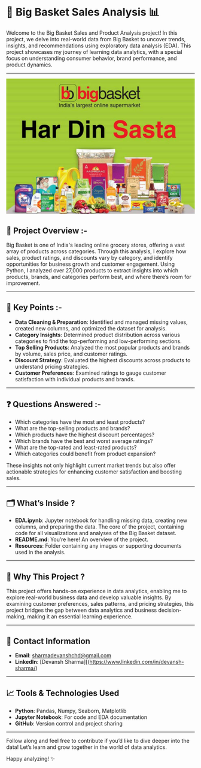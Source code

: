 # 🛒 Big Basket Sales Analysis 📊

Welcome to the Big Basket Sales and Product Analysis project! In this project, we delve into real-world data from Big Basket to uncover trends, insights, and recommendations using exploratory data analysis (EDA). This project showcases my journey of learning data analytics, with a special focus on understanding consumer behavior, brand performance, and product dynamics.

---
![Big Basket](https://github.com/devansh941232/BigBasket-EDA-Project/raw/main/BigBasket%20image.png)

## 📌 Project Overview :-

Big Basket is one of India's leading online grocery stores, offering a vast array of products across categories. Through this analysis, I explore how sales, product ratings, and discounts vary by category, and identify opportunities for business growth and customer engagement. Using Python, I analyzed over 27,000 products to extract insights into which products, brands, and categories perform best, and where there’s room for improvement.

---

## 🔑 Key Points :-

- **Data Cleaning & Preparation**: Identified and managed missing values, created new columns, and optimized the dataset for analysis.
- **Category Insights**: Determined product distribution across various categories to find the top-performing and low-performing sections.
- **Top Selling Products**: Analyzed the most popular products and brands by volume, sales price, and customer ratings.
- **Discount Strategy**: Evaluated the highest discounts across products to understand pricing strategies.
- **Customer Preferences**: Examined ratings to gauge customer satisfaction with individual products and brands.

---

## ❓ Questions Answered :-

- Which categories have the most and least products?
- What are the top-selling products and brands?
- Which products have the highest discount percentages?
- Which brands have the best and worst average ratings?
- What are the top-rated and least-rated products?
- Which categories could benefit from product expansion?

These insights not only highlight current market trends but also offer actionable strategies for enhancing customer satisfaction and boosting sales.

---

## 🗂 What’s Inside ?

- **EDA.ipynb**: Jupyter notebook for handling missing data, creating new columns, and preparing the data. The core of the project, containing code for all visualizations and analyses of the Big Basket dataset.
- **README.md**: You’re here! An overview of the project.
- **Resources**: Folder containing any images or supporting documents used in the analysis.

---

## 🌟 Why This Project ?

This project offers hands-on experience in data analytics, enabling me to explore real-world business data and develop valuable insights. By examining customer preferences, sales patterns, and pricing strategies, this project bridges the gap between data analytics and business decision-making, making it an essential learning experience.

---

## 👤 Contact Information

- **Email**: sharmadevanshchd@gmail.com  
- **LinkedIn**: [Devansh Sharma][(https://www.linkedin.com/in/devansh-sharma/)

---

## 📈 Tools & Technologies Used

- **Python**: Pandas, Numpy, Seaborn, Matplotlib  
- **Jupyter Notebook**: For code and EDA documentation  
- **GitHub**: Version control and project sharing  

---

Follow along and feel free to contribute if you’d like to dive deeper into the data! Let’s learn and grow together in the world of data analytics.  

Happy analyzing! ✨

